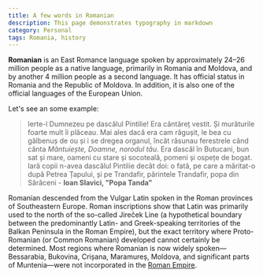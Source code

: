 ```yaml
---
title: A few words in Romanian
description: This page demonstrates typography in markdown
category: Personal
tags: Romania, history
---
```


**Romanian** is an East Romance language spoken by approximately 24–26 million people as a native language, primarily in Romania and Moldova, and by another 4 million people as a second language. It has official status in Romania and the Republic of Moldova. In addition, it is also one of the official languages of the European Union.

Let's see an some example:

>Ierte-l Dumnezeu pe dascălul Pintilie! Era cântăreț vestit. Și murăturile foarte mult îi plăceau. Mai ales dacă era cam răgușit, le bea cu gălbenuș de ou și i se dregea organul, încât răsunau ferestrele când cânta _Mântuiește, Doamne, norodul tău_. Era dascăl în Butucani, bun sat și mare, oameni cu stare și socoteală, pomeni și ospețe de bogat. Iară copii n-avea dascălul Pintilie decât doi: o fată, pe care a măritat-o după Petrea Țapului, și pe Trandafir, părintele Trandafir, popa din Sărăceni - **Ioan Slavici, "Popa Tanda"**

Romanian descended from the Vulgar Latin spoken in the Roman provinces of Southeastern Europe. Roman inscriptions show that Latin was primarily used to the north of the so-called Jireček Line (a hypothetical boundary between the predominantly Latin- and Greek-speaking territories of the Balkan Peninsula in the Roman Empire), but the exact territory where Proto-Romanian (or Common Romanian) developed cannot certainly be determined. Most regions where Romanian is now widely spoken—Bessarabia, Bukovina, Crișana, Maramureș, Moldova, and significant parts of Muntenia—were not incorporated in the [Roman Empire](https://en.wikipedia.org/wiki/Roman_Empire).